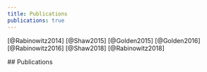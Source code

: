 ```yaml
---
title: Publications
publications: true
---
```


<!-- note: MUST leave blank lines after paragraphs -->

<span class="hide">[@Rabinowitz2014]</span>
<span class="hide">[@Shaw2015]</span>
<span class="hide">[@Golden2015]</span>
<span class="hide">[@Golden2016]</span>
<span class="hide">[@Rabinowitz2016]</span>
<span class="hide">[@Shaw2018]</span>
<span class="hide">[@Rabinowitz2018]</span>

<section>
## Publications
</section>

<div class="references">
</div>

